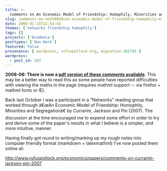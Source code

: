 ```yaml
---
title: >-
  Comments on An Economic Model of Friendship: Homophily, Minorities and Segregation by Currarini, Jackson and Pin (2007)
slug: comments-on-%e2%80%9can-economic-model-of-friendship-homophily-minorities-and-segregation%e2%80%9d-by-currarini-jackson-and-pin-2007
date: 2008-01-15T12:53:43
themes: ['networks friendship homophily']
tags: []
projects: ['Academia']
posttypes: ['Own Work']
featured: False
provenance: [ wordpress, rufuspollock.org, migration-201703 ]
wordpress:
  - post_id: 263
---
```


**2008-06: There is now a [pdf version of these comments available](/economics/papers/comments_on_currarini_jackson_pin_2007.pdf)**. This may be a better way to read this as some people have reported difficulties with viewing the maths in the page (requires mathml support -- via firefox + mathml fonts or IE).

Back last October I was a participant in a "Networks" reading group that worked through â€œAn Economic Model of Friendship: Homophily, Minorities and Segregationâ€ by Currarini, Jackson and Pin (2007). The discussion at the time encouraged me to expend some effort in order to try and derive some of the paper's results in what I believe is a simpler, and more intuitive, manner.

Having finally got round to writing/marking up my rough notes into computer friendly format (markdown + latexmathml) I've now posted them online at:

<http://www.rufuspollock.org/economics/papers/comments-on-currarini-jackson-pin-2007>


